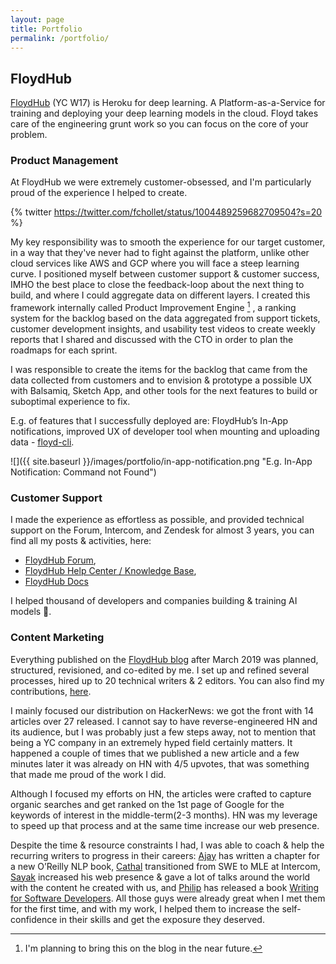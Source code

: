 ```yaml
---
layout: page
title: Portfolio
permalink: /portfolio/
---
```


## FloydHub

[FloydHub](https://www.floydhub.com/) (YC W17) is Heroku for deep learning. A Platform-as-a-Service for training and deploying your deep learning models in the cloud. Floyd takes care of the engineering grunt work so you can focus on the core of your problem.

### Product Management

At FloydHub we were extremely customer-obsessed, and I'm particularly proud of the experience I helped to create.

{% twitter https://twitter.com/fchollet/status/1004489259682709504?s=20 %}

My key responsibility was to smooth the experience for our target customer, in a way that they've never had to fight against the platform, unlike other cloud services like AWS and GCP where you will face a steep learning curve. I positioned myself between customer support & customer success, IMHO the best place to close the feedback-loop about the next thing to build, and where I could aggregate data on different layers. I created this framework internally called Product Improvement Engine [^1] , a ranking system for the backlog based on the data aggregated from support tickets, customer development insights, and usability test videos to create weekly reports that I shared and discussed with the CTO in order to plan the roadmaps for each sprint. 

I was responsible to create the items for the backlog that came from the data collected from customers and to envision & prototype a possible UX with Balsamiq, Sketch App, and other tools for the next features to build or suboptimal experience to fix.

E.g. of features that I successfully deployed are: FloydHub’s In-App notifications, improved UX of developer tool when mounting and uploading data - [floyd-cli](https://github.com/floydhub/floyd-cli).

![]({{ site.baseurl }}/images/portfolio/in-app-notification.png "E.g. In-App Notification: Command not Found")

### Customer Support

I made the experience as effortless as possible, and provided technical support on the Forum, Intercom, and Zendesk for almost 3 years, you can find all my posts & activities, here: 

- [FloydHub Forum](https://forum.floydhub.com/users/redeipirati/summary),
- [FloydHub Help Center / Knowledge Base](https://help.floydhub.com/en/),
- [FloydHub Docs](https://docs.floydhub.com/)

I helped thousand of developers and companies building & training AI models 🚀.


### Content Marketing

Everything published on the [FloydHub blog](https://blog.floydhub.com) after March 2019 was planned, structured, revisioned, and co-edited by me. I set up and refined several processes, hired up to 20 technical writers & 2 editors. You can also find my contributions, [here](https://blog.floydhub.com/author/alessio/).

I mainly focused our distribution on HackerNews: we got the front with 14 articles over 27 released. I cannot say to have reverse-engineered HN and its audience, but I was probably just a few steps away, not to mention that being a YC company in an extremely hyped field certainly matters. It happened a couple of times that we published a new article and a few minutes later it was already on HN with 4/5 upvotes, that was something that made me proud of the work I did.

Although I focused my efforts on HN, the articles were crafted to capture organic searches and get ranked on the 1st page of Google for the keywords of interest in the middle-term(2-3 months). HN was my leverage to speed up that process and at the same time increase our web presence.

Despite the time & resource constraints I had, I was able to coach & help the recurring writers to progress in their careers: [Ajay](https://blog.floydhub.com/author/ajay/) has written a chapter for a new O’Reilly NLP book, [Cathal](https://blog.floydhub.com/author/cathal/) transitioned from SWE to MLE at Intercom, [Sayak](https://sayak.dev/) increased his web presence & gave a lot of talks around the world with the content he created with us, and [Philip](https://philipkiely.com/) has released a book [Writing for Software Developers](https://philipkiely.com/wfsd/). All those guys were already great when I met them for the first time, and with my work, I helped them to increase the self-confidence in their skills and get the exposure they deserved.


[^1]: I'm planning to bring this on the blog in the near future.
